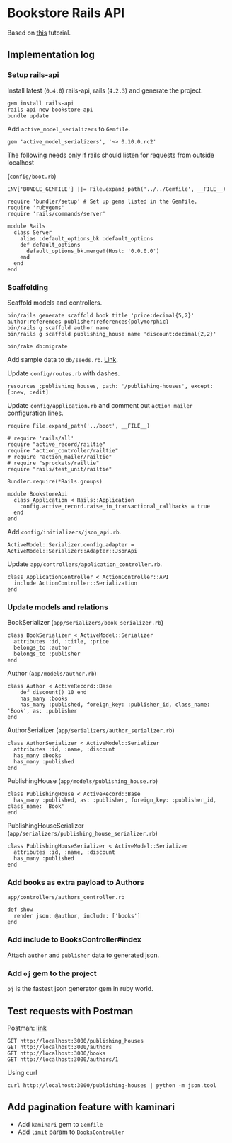 # Bookstore Rails API

Based on [this](http://emberigniter.com/modern-bridge-ember-and-rails-5-with-json-api/) tutorial.

## Implementation log

### Setup rails-api

Install latest (`0.4.0`) rails-api, rails (`4.2.3`) and generate the project.

	gem install rails-api
	rails-api new bookstore-api
	bundle update

Add `active_model_serializers` to `Gemfile`.

	gem 'active_model_serializers', '~> 0.10.0.rc2'

The following needs only if rails should listen for requests from outside localhost

(`config/boot.rb`)

    ENV['BUNDLE_GEMFILE'] ||= File.expand_path('../../Gemfile', __FILE__)

    require 'bundler/setup' # Set up gems listed in the Gemfile.
    require 'rubygems'
    require 'rails/commands/server'

    module Rails
      class Server
        alias :default_options_bk :default_options
        def default_options
          default_options_bk.merge!(Host: '0.0.0.0')
        end
      end
    end

### Scaffolding

Scaffold models and controllers.

	bin/rails generate scaffold book title 'price:decimal{5,2}' author:references publisher:references{polymorphic}
	bin/rails g scaffold author name
	bin/rails g scaffold publishing_house name 'discount:decimal{2,2}'

	bin/rake db:migrate

Add sample data to `db/seeds.rb`. [Link](https://github.com/szines/bookstore-api/blob/master/db/seeds.rb).

Update `config/routes.rb` with dashes.

    resources :publishing_houses, path: '/publishing-houses', except: [:new, :edit]

Update `config/application.rb` and comment out `action_mailer` configuration lines.

	require File.expand_path('../boot', __FILE__)

	# require 'rails/all'
	require "active_record/railtie"
	require "action_controller/railtie"
	# require "action_mailer/railtie"
	# require "sprockets/railtie"
	require "rails/test_unit/railtie"

	Bundler.require(*Rails.groups)

	module BookstoreApi
	  class Application < Rails::Application
	    config.active_record.raise_in_transactional_callbacks = true
	  end
	end

Add `config/initializers/json_api.rb`.

	ActiveModel::Serializer.config.adapter = ActiveModel::Serializer::Adapter::JsonApi

Update `app/controllers/application_controller.rb`.

    class ApplicationController < ActionController::API
      include ActionController::Serialization
    end

### Update models and relations

BookSerializer (`app/serializers/book_serializer.rb`)

    class BookSerializer < ActiveModel::Serializer
      attributes :id, :title, :price
      belongs_to :author
      belongs_to :publisher
    end

Author (`app/models/author.rb`)

    class Author < ActiveRecord::Base
        def discount() 10 end
        has_many :books
        has_many :published, foreign_key: :publisher_id, class_name: 'Book', as: :publisher
    end

AuthorSerializer (`app/serializers/author_serializer.rb`)

    class AuthorSerializer < ActiveModel::Serializer
      attributes :id, :name, :discount
      has_many :books
      has_many :published
    end

PublishingHouse (`app/models/publishing_house.rb`)

    class PublishingHouse < ActiveRecord::Base
      has_many :published, as: :publisher, foreign_key: :publisher_id, class_name: 'Book'
    end

PublishingHouseSerializer (`app/serializers/publishing_house_serializer.rb`)

    class PublishingHouseSerializer < ActiveModel::Serializer
      attributes :id, :name, :discount
      has_many :published
    end

### Add books as extra payload to Authors

`app/controllers/authors_controller.rb`

    def show
      render json: @author, include: ['books']
    end

### Add include to BooksController#index

Attach `author` and `publisher` data to generated json.

### Add `oj` gem to the project

`oj` is the fastest json generator gem in ruby world.

## Test requests with Postman

Postman: [link](https://chrome.google.com/webstore/detail/postman/fhbjgbiflinjbdggehcddcbncdddomop?hl=en)

    GET http://localhost:3000/publishing_houses
    GET http://localhost:3000/authors
    GET http://localhost:3000/books
    GET http://localhost:3000/authors/1

Using curl

    curl http://localhost:3000/publishing-houses | python -m json.tool

## Add pagination feature with kaminari

* Add `kaminari` gem to `Gemfile`
* Add `limit` param to `BooksController`
